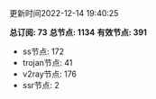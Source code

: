 更新时间2022-12-14 19:40:25

**总订阅: 73**
**总节点: 1134**
**有效节点: 391**
- ss节点: 172
- trojan节点: 41
- v2ray节点: 176
- ssr节点: 2
